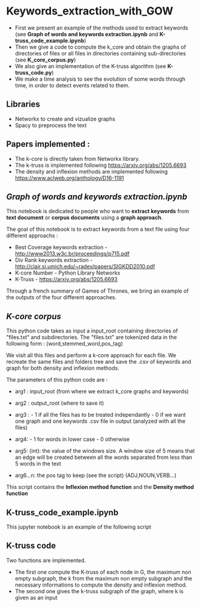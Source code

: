 # Keywords_extraction_with_GOW

- First we present an example of the methods used to extract keywords (see **Graph of words and keywords extraction.ipynb** and **K-truss_code_example.ipynb**)
- Then we give a code to compute the k_core and obtain the graphs of directories of files or all files in directories containing sub-directories (see **K_core_corpus.py**)
- We also give an implementation of the K-truss algorithm (see **K-truss_code.py**)
- We make a time analysis to see the evolution of some words through time, in order to detect events related to them. 

## Libraries 

- Networkx to create and vizualize graphs 
- Spacy to preprocess the text 

## Papers implemented : 
- The k-core is directly taken from Networkx library.
- The k-truss is implemented following https://arxiv.org/abs/1205.6693
- The density and inflexion methods are implemented following https://www.aclweb.org/anthology/D16-1191

## ***Graph of words and keywords extraction.ipynb***

This notebook is dedicated to people who want to **extract keywords** from **text document** or **corpus documents** using a **graph approach**.

The goal of this notebook is to extract keywords from a text file using four different approachs :
- Best Coverage keywords extraction - http://www2013.w3c.br/proceedings/p715.pdf
- Div Rank keywords extraction - http://clair.si.umich.edu/~radev/papers/SIGKDD2010.pdf
- K-core Number - Python Library Networkx
- K-Truss - https://arxiv.org/abs/1205.6693

Through a french summary of Games of Thrones, we bring an example of the outputs of the four different approaches.


## ***K-core corpus***

This python code takes as input a input_root containing directories of "files.txt" and subdirectories.
The "files.txt" are tokenized data in the following form : (word,stemmed_word,pos_tag)

We visit all this files and perform a k-core approach for each file. 
We recreate the same files and folders tree and save the .csv of keywords and graph for both density and inflexion methods.

The parameters of this python code are :

- arg1 : input_root (from where we extract k_core graphs and keywords)

- arg2 : output_root (where to save it)

- arg3 : - 1 if all the files has to be treated independantly - 0 if we want one graph and one keywords .csv file in output (analyzed with all the files)
- arg4: - 1 for words in lower case - 0 otherwise
            
- arg5: (int): the value of the windows size. A window size of 5 means that an edge will be created between all the words separated from less than 5 words in the text

- arg6...n: the pos tag to keep (see the script) (ADJ,NOUN,VERB...)

This script contains the **Inflexion method function** and the **Density method function**


## K-truss_code_example.ipynb

This jupyter notebook is an example of the following script 

## K-truss code 

Two functions are implemented. 

- The first one compute the K-truss of each node in G, the maximum non empty subgraph, the k from the maximum non empty subgraph and the necessary informations to compute the density and inflexion method. 
- The second one gives the k-truss subgraph of the graph, where k is given as an input


